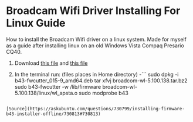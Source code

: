 # Broadcam Wifi Driver Installing For Linux Guide
How to install the Broadcam Wifi driver on a linux system. Made for myself as a guide after installing linux on an old Windows Vista Compaq Presario CQ40.

1) Download [this file](http://mirrors.kernel.org/ubuntu/pool/main/b/b43-fwcutter/b43-fwcutter_015-9_amd64.deb) and [this file](http://www.lwfinger.com/b43-firmware/broadcom-wl-5.100.138.tar.bz2)

2) In the terminal run: (files places in Home directory)
-```
sudo dpkg -i b43-fwcutter_015-9_amd64.deb
tar xfvj broadcom-wl-5.100.138.tar.bz2
sudo b43-fwcutter -w /lib/firmware broadcom-wl-5.100.138/linux/wl_apsta.o
sudo modprobe b43
```

[Source](https://askubuntu.com/questions/730799/installing-firmware-b43-installer-offline/730813#730813)
